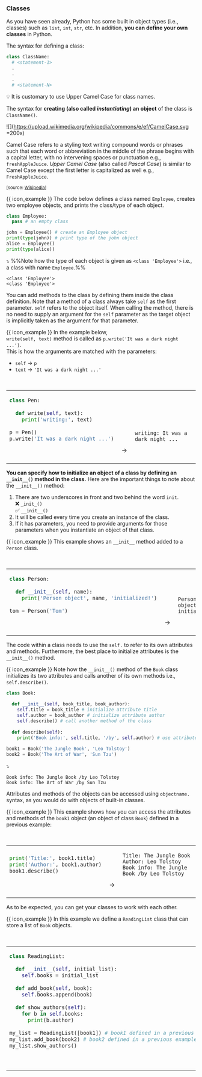 ### Classes

As you have seen already, Python has some built in object types (i.e., classes) such as `list`, `int`, `str`, etc. In addition, **you can define your own classes** in Python.

The syntax for defining a class:
```python
class ClassName:
  # <statement-1>
  .
  .
  .
  # <statement-N>
```
:bulb: It is customary to use <trigger trigger="click" for="modal:classes-camelcase">Upper Camel Case</trigger> for class names.

The syntax for **creating (also called _instantiating_) an object** of the class is `ClassName()`.

<modal title="CamelCase" id="modal:classes-camelcase">

![](https://upload.wikimedia.org/wikipedia/commons/e/ef/CamelCase.svg =200x)<br>

Camel Case refers to a styling text writing compound words or phrases such that each word or abbreviation in the middle of the phrase begins with a capital letter, with no intervening spaces or punctuation e.g., `freshAppleJuice`. _Upper Camel Case_ (also called _Pascal Case_) is similar to Camel Case except the first letter is capitalized as well e.g., `FreshAppleJuice`.

<sub>[source: [Wikipedia](https://en.wikipedia.org/wiki/Camel_case)]</sub>
</modal>

<tip-box> 

{{ icon_example }} The code below defines a class named `Employee`, creates two employee objects, and prints the class/type of each object.

```python
class Employee:
  pass # an empty class

john = Employee() # create an Employee object
print(type(john)) # print type of the john object
alice = Employee()
print(type(alice))
```
:arrow_heading_down: %%Note how the type of each object is given as `<class 'Employee'>` i.e., a class with name `Employee`.%%
```
<class 'Employee'>
<class 'Employee'>
```
</tip-box>

You can add methods to the class by defining them inside the class definition. Note that a method of a class always take `self` as the first parameter. `self` refers to the object itself. When calling the method, there is no need to supply an argument for the `self` parameter as the target object is implicitly taken as the argument for that parameter.

<tip-box> 

{{ icon_example }} In the example below,<br>
`write(self, text)` method is called as `p.write('It was a dark night ...')`.<br>
This is how the arguments are matched with the parameters: 
* `self` → `p`
* `text` → `'It was a dark night ...'`

<table> 
<tr>
  <td>

```python
class Pen:
  
  def write(self, text):
    print('writing:', text)
    
p = Pen()
p.write('It was a dark night ...')
```
  </td>
  <td valign="bottom">&nbsp;→&nbsp;<br><br></td>
  <td valign="bottom">

```
writing: It was a dark night ...
```
  </td>
</tr>
</table>

</tip-box>

**You can specify how to initialize an object of a class by defining an `__init__()` method in the class.** Here are the important things to note about the `__init__()` method: 
1. There are two underscores in front and two behind the word `init`.<br>
   :x: `_init_()`<br>
   :white_check_mark: `__init__()`
1. It will be called every time you create an instance of the class.
1. If it has parameters, you need to provide arguments for those parameters when you instantiate an object of that class.

<tip-box> 

{{ icon_example }} This example shows an `__init__` method added to a `Person` class.

<table> 
<tr>
  <td>

```python
class Person:
  
  def __init__(self, name):
    print('Person object', name, 'initialized!')
    
tom = Person('Tom')
```
  </td>
  <td valign="bottom">&nbsp;→&nbsp;<br><br></td>
  <td valign="bottom">

```
Person object Tom initialized!
```
  </td>
</tr>
</table>
</tip-box>

The code within a class needs to use the `self.` to refer to its own attributes and methods. Furthermore, the best place to initialize attributes is the `__init__()` method.

<tip-box> 

{{ icon_example }} Note how the `__init__()` method of the `Book` class initializes its two attributes and calls another of its own methods i.e., `self.describe()`.

```python
class Book:
  
  def __init__(self, book_title, book_author):
    self.title = book_title # initialize attribute title
    self.author = book_author # initialize attribute author
    self.describe() # call another method of the class
    
  def describe(self):
    print('Book info:', self.title, '/by', self.author) # use attributes of the class
    
book1 = Book('The Jungle Book', 'Leo Tolstoy')
book2 = Book('The Art of War', 'Sun Tzu')
```
:arrow_heading_down:
```
Book info: The Jungle Book /by Leo Tolstoy
Book info: The Art of War /by Sun Tzu
```
</tip-box>

Attributes and methods of the objects can be accessed using `objectname.` syntax, as you would do with objects of built-in classes.

<tip-box> 

{{ icon_example }} This example shows how you can access the attributes and methods of the `book1` object (an object of class `Book`) defined in a previous example:

<table> 
<tr>
  <td>

```python
print('Title:', book1.title) 
print('Author:', book1.author)
book1.describe()
```
  </td>
  <td valign="bottom">&nbsp;→&nbsp;<br><br></td>
  <td valign="bottom">

```
Title: The Jungle Book
Author: Leo Tolstoy
Book info: The Jungle Book /by Leo Tolstoy
```
  </td>
</tr>
</table>

</tip-box>

As to be expected, you can get your classes to work with each other.

<tip-box> 

{{ icon_example }} In this example we define a `ReadingList` class that can store a list of `Book` objects.
<table> 
<tr>
  <td>

```python
class ReadingList:
  
  def __init__(self, initial_list):
    self.books = initial_list
    
  def add_book(self, book):
    self.books.append(book)
    
  def show_authors(self):
    for b in self.books:
      print(b.author)
      
my_list = ReadingList([book1]) # book1 defined in a previous example 
my_list.add_book(book2) # book2 defined in a previous example
my_list.show_authors()
```
  </td>
  <td valign="bottom">&nbsp;→&nbsp;<br><br></td>
  <td valign="bottom">

```
Leo Tolstoy
Sun Tzu
```
  </td>
</tr>
</table>

</tip-box>

<include src="exercisePanel.md" boilerplate var-title="Create `StockItem` Class" var-file="e-createStockItemClass.md" />